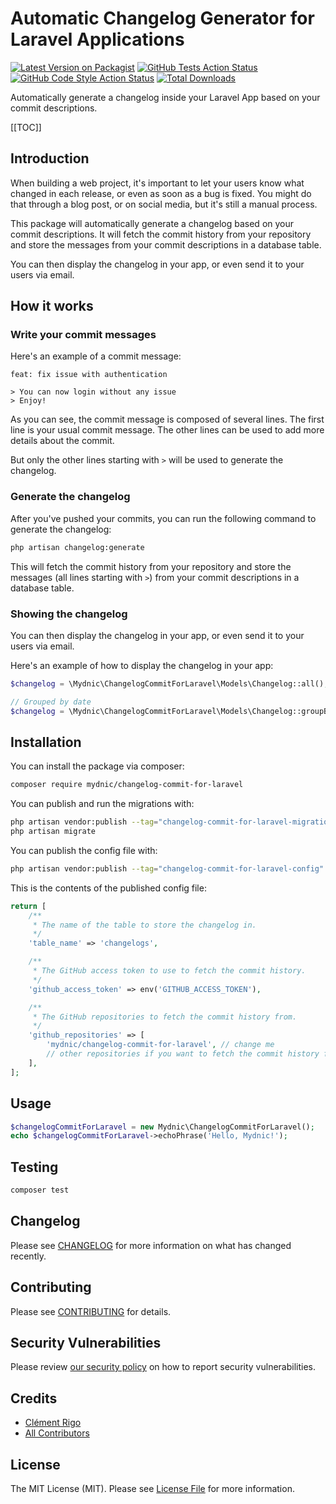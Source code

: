 # Automatic Changelog Generator for Laravel Applications

[![Latest Version on Packagist](https://img.shields.io/packagist/v/mydnic/changelog-commit-for-laravel.svg?style=flat-square)](https://packagist.org/packages/mydnic/changelog-commit-for-laravel)
[![GitHub Tests Action Status](https://img.shields.io/github/actions/workflow/status/mydnic/changelog-commit-for-laravel/run-tests.yml?branch=main&label=tests&style=flat-square)](https://github.com/mydnic/changelog-commit-for-laravel/actions?query=workflow%3Arun-tests+branch%3Amain)
[![GitHub Code Style Action Status](https://img.shields.io/github/actions/workflow/status/mydnic/changelog-commit-for-laravel/fix-php-code-style-issues.yml?branch=main&label=code%20style&style=flat-square)](https://github.com/mydnic/changelog-commit-for-laravel/actions?query=workflow%3A"Fix+PHP+code+style+issues"+branch%3Amain)
[![Total Downloads](https://img.shields.io/packagist/dt/mydnic/changelog-commit-for-laravel.svg?style=flat-square)](https://packagist.org/packages/mydnic/changelog-commit-for-laravel)

Automatically generate a changelog inside your Laravel App based on your commit descriptions.

[[TOC]]

## Introduction

When building a web project, it's important to let your users know what changed in each release, or even as soon as a bug is fixed. You might do that through a blog post, or on social media, but it's still a manual process.

This package will automatically generate a changelog based on your commit descriptions. It will fetch the commit history from your repository and store the messages from your commit descriptions in a database table.

You can then display the changelog in your app, or even send it to your users via email.

## How it works

### Write your commit messages

Here's an example of a commit message:

```
feat: fix issue with authentication

> You can now login without any issue
> Enjoy!
```

As you can see, the commit message is composed of several lines. The first line is your usual commit message. The other lines can be used to add more details about the commit.

But only the other lines starting with `>` will be used to generate the changelog.

### Generate the changelog

After you've pushed your commits, you can run the following command to generate the changelog:

```bash
php artisan changelog:generate
```

This will fetch the commit history from your repository and store the messages (all lines starting with `>`) from your commit descriptions in a database table.

### Showing the changelog

You can then display the changelog in your app, or even send it to your users via email.

Here's an example of how to display the changelog in your app:

```php
$changelog = \Mydnic\ChangelogCommitForLaravel\Models\Changelog::all();

// Grouped by date
$changelog = \Mydnic\ChangelogCommitForLaravel\Models\Changelog::groupByDate();
```


## Installation

You can install the package via composer:

```bash
composer require mydnic/changelog-commit-for-laravel
```

You can publish and run the migrations with:

```bash
php artisan vendor:publish --tag="changelog-commit-for-laravel-migrations"
php artisan migrate
```

You can publish the config file with:

```bash
php artisan vendor:publish --tag="changelog-commit-for-laravel-config"
```

This is the contents of the published config file:

```php
return [
    /**
     * The name of the table to store the changelog in.
     */
    'table_name' => 'changelogs',

    /**
     * The GitHub access token to use to fetch the commit history.
     */
    'github_access_token' => env('GITHUB_ACCESS_TOKEN'),

    /**
     * The GitHub repositories to fetch the commit history from.
     */
    'github_repositories' => [
        'mydnic/changelog-commit-for-laravel', // change me
        // other repositories if you want to fetch the commit history from multiple repositories
    ],
];
```

## Usage

```php
$changelogCommitForLaravel = new Mydnic\ChangelogCommitForLaravel();
echo $changelogCommitForLaravel->echoPhrase('Hello, Mydnic!');
```

## Testing

```bash
composer test
```

## Changelog

Please see [CHANGELOG](CHANGELOG.md) for more information on what has changed recently.

## Contributing

Please see [CONTRIBUTING](CONTRIBUTING.md) for details.

## Security Vulnerabilities

Please review [our security policy](../../security/policy) on how to report security vulnerabilities.

## Credits

- [Clément Rigo](https://github.com/mydnic)
- [All Contributors](../../contributors)

## License

The MIT License (MIT). Please see [License File](LICENSE.md) for more information.
